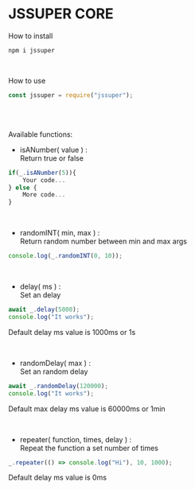 # JSSUPER CORE

How to install

```shell
npm i jssuper
```

<br>

How to use

```js
const jssuper = require("jssuper");
```

<br>
<br>

Available functions:

- isANumber( value ) :
  <br>
  Return true or false

```js
if(_.isANumber(5)){
    Your code...
} else {
    More code...
}
```

<br>

- randomINT( min, max ) :
  <br>
  Return random number between min and max args

```js
console.log(_.randomINT(0, 10));
```

<br>

- delay( ms ) :
  <br>
  Set an delay

```js
await _.delay(5000);
console.log("It works");
```

Default delay ms value is 1000ms or 1s

<br>

- randomDelay( max ) :
  <br>
  Set an random delay

```js
await _.randomDelay(120000);
console.log("It works");
```

Default max delay ms value is 60000ms or 1min

<br>

- repeater( function, times, delay ) :
  <br>
  Repeat the function a set number of times

```js
_.repeater(() => console.log("Hi"), 10, 1000);
```

Default delay ms value is 0ms

